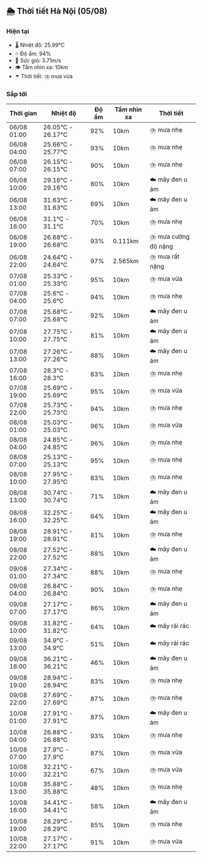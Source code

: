 ## 🌦️ Thời tiết Hà Nội (05/08)

### Hiện tại

- 🌡️ Nhiệt độ: 25.99℃
- 💦 Độ ẩm: 94%
- 💨 Sức gió: 3.71m/s
- 👁️ Tầm nhìn xa: 10km
- ☂️ Thời tiết: ⛈️ mưa vừa

### Sắp tới

| Thời gian | Nhiệt độ | Độ ẩm | Tầm nhìn xa | Thời tiết |
| --- | --- | --- | --- | --- |
| 06/08 01:00 | 26.05℃ - 26.17℃ | 92% | 10km | ⛈️ mưa nhẹ |
| 06/08 04:00 | 25.66℃ - 25.77℃ | 93% | 10km | ⛈️ mưa nhẹ |
| 06/08 07:00 | 26.15℃ - 26.15℃ | 90% | 10km | ⛈️ mưa nhẹ |
| 06/08 10:00 | 29.16℃ - 29.16℃ | 80% | 10km | ☁️ mây đen u ám |
| 06/08 13:00 | 31.63℃ - 31.63℃ | 69% | 10km | ☁️ mây đen u ám |
| 06/08 16:00 | 31.1℃ - 31.1℃ | 70% | 10km | ⛈️ mưa nhẹ |
| 06/08 19:00 | 26.68℃ - 26.68℃ | 93% | 0.111km | ⛈️ mưa cường độ nặng |
| 06/08 22:00 | 24.64℃ - 24.64℃ | 97% | 2.565km | ⛈️ mưa rất nặng |
| 07/08 01:00 | 25.33℃ - 25.33℃ | 95% | 10km | ⛈️ mưa vừa |
| 07/08 04:00 | 25.6℃ - 25.6℃ | 94% | 10km | ⛈️ mưa nhẹ |
| 07/08 07:00 | 25.68℃ - 25.68℃ | 92% | 10km | ☁️ mây đen u ám |
| 07/08 10:00 | 27.75℃ - 27.75℃ | 81% | 10km | ☁️ mây đen u ám |
| 07/08 13:00 | 27.26℃ - 27.26℃ | 88% | 10km | ☁️ mây đen u ám |
| 07/08 16:00 | 28.3℃ - 28.3℃ | 83% | 10km | ⛈️ mưa nhẹ |
| 07/08 19:00 | 25.69℃ - 25.69℃ | 95% | 10km | ⛈️ mưa vừa |
| 07/08 22:00 | 25.73℃ - 25.73℃ | 94% | 10km | ⛈️ mưa nhẹ |
| 08/08 01:00 | 25.03℃ - 25.03℃ | 96% | 10km | ⛈️ mưa vừa |
| 08/08 04:00 | 24.85℃ - 24.85℃ | 96% | 10km | ⛈️ mưa nhẹ |
| 08/08 07:00 | 25.13℃ - 25.13℃ | 95% | 10km | ⛈️ mưa nhẹ |
| 08/08 10:00 | 27.95℃ - 27.95℃ | 83% | 10km | ⛈️ mưa nhẹ |
| 08/08 13:00 | 30.74℃ - 30.74℃ | 71% | 10km | ☁️ mây đen u ám |
| 08/08 16:00 | 32.25℃ - 32.25℃ | 64% | 10km | ☁️ mây đen u ám |
| 08/08 19:00 | 28.91℃ - 28.91℃ | 81% | 10km | ⛈️ mưa nhẹ |
| 08/08 22:00 | 27.52℃ - 27.52℃ | 88% | 10km | ☁️ mây đen u ám |
| 09/08 01:00 | 27.34℃ - 27.34℃ | 88% | 10km | ⛈️ mưa nhẹ |
| 09/08 04:00 | 26.84℃ - 26.84℃ | 90% | 10km | ⛈️ mưa nhẹ |
| 09/08 07:00 | 27.17℃ - 27.17℃ | 86% | 10km | ☁️ mây đen u ám |
| 09/08 10:00 | 31.82℃ - 31.82℃ | 64% | 10km | ☁️ mây rải rác |
| 09/08 13:00 | 34.9℃ - 34.9℃ | 51% | 10km | ☁️ mây rải rác |
| 09/08 16:00 | 36.21℃ - 36.21℃ | 46% | 10km | ☁️ mây đen u ám |
| 09/08 19:00 | 28.94℃ - 28.94℃ | 83% | 10km | ⛈️ mưa nhẹ |
| 09/08 22:00 | 27.69℃ - 27.69℃ | 87% | 10km | ⛈️ mưa nhẹ |
| 10/08 01:00 | 27.91℃ - 27.91℃ | 87% | 10km | ☁️ mây đen u ám |
| 10/08 04:00 | 26.88℃ - 26.88℃ | 93% | 10km | ⛈️ mưa nhẹ |
| 10/08 07:00 | 27.9℃ - 27.9℃ | 87% | 10km | ⛈️ mưa vừa |
| 10/08 10:00 | 32.21℃ - 32.21℃ | 67% | 10km | ⛈️ mưa vừa |
| 10/08 13:00 | 35.88℃ - 35.88℃ | 48% | 10km | ⛈️ mưa nhẹ |
| 10/08 16:00 | 34.41℃ - 34.41℃ | 58% | 10km | ☁️ mây đen u ám |
| 10/08 19:00 | 28.29℃ - 28.29℃ | 85% | 10km | ⛈️ mưa nhẹ |
| 10/08 22:00 | 27.17℃ - 27.17℃ | 91% | 10km | ⛈️ mưa vừa |
